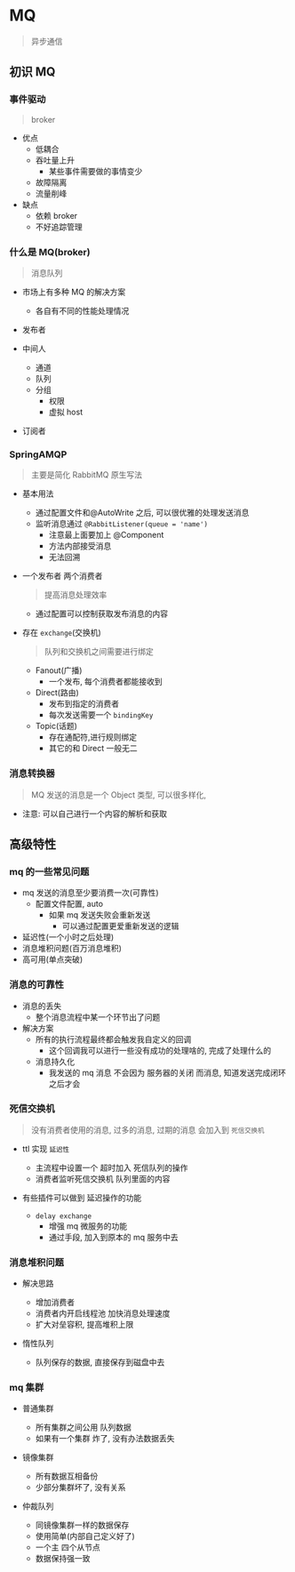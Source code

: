 # MQ

> 异步通信

## 初识 MQ

### 事件驱动

> broker

- 优点
  - 低耦合
  - 吞吐量上升
    - 某些事件需要做的事情变少
  - 故障隔离
  - 流量削峰
- 缺点
  - 依赖 broker
  - 不好追踪管理

### 什么是 MQ(broker)

> 消息队列

- 市场上有多种 MQ 的解决方案

  - 各自有不同的性能处理情况

- 发布者
- 中间人
  - 通道
  - 队列
  - 分组
    - 权限
    - 虚拟 host
- 订阅者

### SpringAMQP

> 主要是简化 RabbitMQ 原生写法

- 基本用法

  - 通过配置文件和@AutoWrite 之后, 可以很优雅的处理发送消息
  - 监听消息通过 `@RabbitListener(queue = 'name')`
    - 注意最上面要加上 @Component
    - 方法内部接受消息
    - 无法回溯

- 一个发布者 两个消费者

  > 提高消息处理效率

  - 通过配置可以控制获取发布消息的内容

- 存在 `exchange`(交换机)
  > 队列和交换机之间需要进行绑定
  - Fanout(广播)
    - 一个发布, 每个消费者都能接收到
  - Direct(路由)
    - 发布到指定的消费者
    - 每次发送需要一个 `bindingKey`
  - Topic(话题)
    - 存在通配符,进行规则绑定
    - 其它的和 Direct 一般无二

### 消息转换器

> MQ 发送的消息是一个 Object 类型, 可以很多样化,

- 注意: 可以自己进行一个内容的解析和获取

## 高级特性

### mq 的一些常见问题

- mq 发送的消息至少要消费一次(可靠性)
  - 配置文件配置, auto
    - 如果 mq 发送失败会重新发送
      - 可以通过配置更爱重新发送的逻辑
- 延迟性(一个小时之后处理)
- 消息堆积问题(百万消息堆积)
- 高可用(单点突破)

### 消息的可靠性

- 消息的丢失
  - 整个消息流程中某一个环节出了问题
- 解决方案
  - 所有的执行流程最终都会触发我自定义的回调
    - 这个回调我可以进行一些没有成功的处理啥的, 完成了处理什么的
  - 消息持久化
    - 我发送的 mq 消息 不会因为 服务器的关闭 而消息, 知道发送完成闭环之后才会

### 死信交换机

> 没有消费者使用的消息, 过多的消息, 过期的消息 会加入到 `死信交换机`

- ttl 实现 `延迟性`

  - 主流程中设置一个 超时加入 死信队列的操作
  - 消费者监听死信交换机 队列里面的内容

- 有些插件可以做到 延迟操作的功能
  - `delay exchange`
    - 增强 mq 微服务的功能
    - 通过手段, 加入到原本的 mq 服务中去

### 消息堆积问题

- 解决思路

  - 增加消费者
  - 消费者内开启线程池 加快消息处理速度
  - 扩大对垒容积, 提高堆积上限

- 惰性队列
  - 队列保存的数据, 直接保存到磁盘中去

### mq 集群

- 普通集群
  - 所有集群之间公用 队列数据
  - 如果有一个集群 炸了, 没有办法数据丢失
- 镜像集群

  - 所有数据互相备份
  - 少部分集群坏了, 没有关系

- 仲裁队列
  - 同镜像集群一样的数据保存
  - 使用简单(内部自己定义好了)
  - 一个主 四个从节点
  - 数据保持强一致
